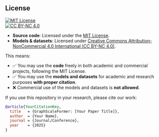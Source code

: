 ## License

[![MIT License](https://img.shields.io/badge/License-MIT-yellow.svg)](LICENSE)  
[![CC BY-NC 4.0](https://img.shields.io/badge/License-CC%20BY--NC%204.0-lightgrey.svg)](https://creativecommons.org/licenses/by-nc/4.0/)

- **Source code**: Licensed under the [MIT License](LICENSE).  
- **Models & datasets**: Licensed under [Creative Commons Attribution-NonCommercial 4.0 International (CC BY-NC 4.0)](https://creativecommons.org/licenses/by-nc/4.0/).

This means:

- ✅ You may use the **code** freely in both academic and commercial projects, following the MIT License.
- ✅ You may use the **models and datasets** for academic and research purposes **with proper citation**.
- ❌ Commercial use of the models and datasets is **not allowed**.

If you use this repository in your research, please cite our work:

```bibtex
@article{YourCitationKey,
  title   = {GraphScaleFormer: [Your Paper Title]},
  author  = {Your Name},
  journal = {Journal/Conference},
  year    = {2025}
}


